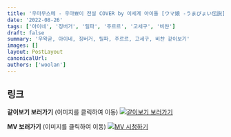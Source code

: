 ```yaml
---
title: '우마무스메 - 우마뾰이 전설 COVER by 이세계 아이돌 [ウマ娘 -うまぴょい伝説]'
date: '2022-08-26'
tags: ['아이네', '징버거', '릴파', '주르르', '고세구', '비챤']
draft: false
summary: '우왁굳, 아이네, 징버거, 릴파, 주르르, 고세구, 비챤 같이보기'
images: []
layout: PostLayout
canonicalUrl:
authors: ['woolan']
---
```


## 링크

**같이보기 보러가기** (이미지를 클릭하여 이동)
[![같이보기 보러가기](https://cdn.discordapp.com/attachments/1136601898116464710/1137050327938506852/logo.png)](https://cafe.naver.com/steamindiegame/7398118)

**MV 보러가기** (이미지를 클릭하여 이동)
[![MV 시청하기](https://i.ytimg.com/vi/TYB9ScXvq34/maxresdefault.jpg)](https://youtu.be/TYB9ScXvq34)
